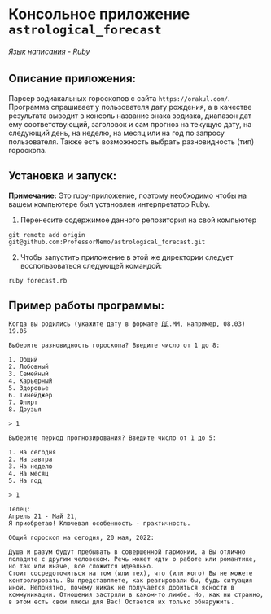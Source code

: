 # Консольное приложение `astrological_forecast`
###### Язык написания - Ruby

## Описание приложения:
Парсер зодиакальных гороскопов с сайта `https://orakul.com/`. Программа спрашивает у пользователя дату рождения, а в качестве результата
выводит в консоль название знака зодиака, диапазон дат ему соответствующий, заголовок и сам прогноз на текущую дату, на следующий день,
на неделю, на месяц или на год по запросу пользователя. Также есть возможность выбрать разновидность (тип) гороскопа.

## Установка и запуск:

**Примечание:** Это ruby-приложение, поэтому необходимо
чтобы на вашем компьютере был установлен интерпретатор Ruby.

1. Перенесите содержимое данного репозитория на свой компьютер
```
git remote add origin git@github.com:ProfessorNemo/astrological_forecast.git
```
2. Чтобы запустить приложение в этой же директории
следует воспользоваться следующей командой:
```
ruby forecast.rb
```

## Пример работы программы:
```
Когда вы родились (укажите дату в формате ДД.ММ, например, 08.03)
19.05

Выберите разновидность гороскопа? Введите число от 1 до 8:

1. Общий
2. Любовный
3. Семейный
4. Карьерный
5. Здоровье
6. Тинейджер
7. Флирт
8. Друзья

> 1

Выберите период прогнозирования? Введите число от 1 до 5:

1. На сегодня
2. На завтра
3. На неделю
4. На месяц
5. На год

> 1

Телец:
Апрель 21 - Май 21,
Я приобретаю! Ключевая особенность - практичность.

Общий гороскоп на сегодня, 20 мая, 2022:

Душа и разум будут пребывать в совершенной гармонии, а Вы отлично поладите с другим человеком. Речь может идти о работе или романтике, но так или иначе, все сложится идеально.
Стоит сосредоточиться на том (или тех), что (или кого) Вы не можете контролировать. Вы представляете, как реагировали бы, будь ситуация иной. Непонятно, почему никак не получается добиться ясности в коммуникации. Отношения застряли в каком-то лимбе. Но, как ни странно, в этом есть свои плюсы для Вас! Остается их только обнаружить.
```
